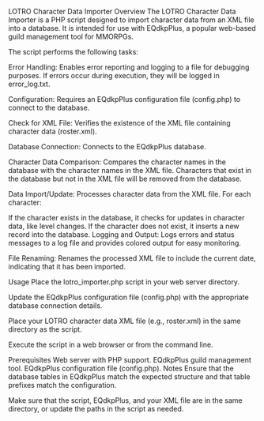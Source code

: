 LOTRO Character Data Importer
Overview
The LOTRO Character Data Importer is a PHP script designed to import character data from an XML file into a database. It is intended for use with EQdkpPlus, a popular web-based guild management tool for MMORPGs.

The script performs the following tasks:

Error Handling: Enables error reporting and logging to a file for debugging purposes. If errors occur during execution, they will be logged in error_log.txt.

Configuration: Requires an EQdkpPlus configuration file (config.php) to connect to the database.

Check for XML File: Verifies the existence of the XML file containing character data (roster.xml).

Database Connection: Connects to the EQdkpPlus database.

Character Data Comparison: Compares the character names in the database with the character names in the XML file. Characters that exist in the database but not in the XML file will be removed from the database.

Data Import/Update: Processes character data from the XML file. For each character:

If the character exists in the database, it checks for updates in character data, like level changes.
If the character does not exist, it inserts a new record into the database.
Logging and Output: Logs errors and status messages to a log file and provides colored output for easy monitoring.

File Renaming: Renames the processed XML file to include the current date, indicating that it has been imported.

Usage
Place the lotro_importer.php script in your web server directory.

Update the EQdkpPlus configuration file (config.php) with the appropriate database connection details.

Place your LOTRO character data XML file (e.g., roster.xml) in the same directory as the script.

Execute the script in a web browser or from the command line.

Prerequisites
Web server with PHP support.
EQdkpPlus guild management tool.
EQdkpPlus configuration file (config.php).
Notes
Ensure that the database tables in EQdkpPlus match the expected structure and that table prefixes match the configuration.

Make sure that the script, EQdkpPlus, and your XML file are in the same directory, or update the paths in the script as needed.
